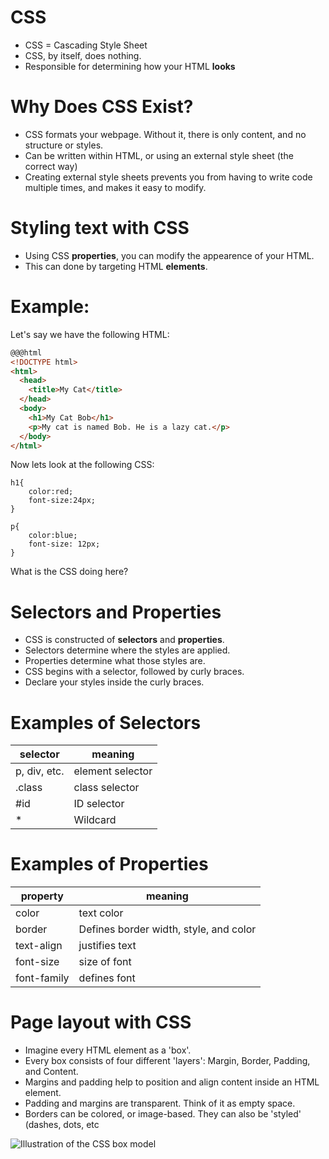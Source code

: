 # CSS

* CSS = Cascading Style Sheet
* CSS, by itself, does nothing. 
* Responsible for determining how your HTML **looks**

# Why Does CSS Exist?

* CSS formats your webpage. Without it, there is only content, and no structure or styles. 
* Can be written within HTML, or using an external style sheet (the correct way)
* Creating external style sheets prevents you from having to write code multiple times, and makes it easy to modify.

# Styling text with CSS

* Using CSS **properties**, you can modify the appearence of your HTML. 
* This can done by targeting HTML **elements**.

# Example:

Let's say we have the following HTML:

```html
@@@html
<!DOCTYPE html>
<html>
  <head>
    <title>My Cat</title>
  </head>
  <body>
  	<h1>My Cat Bob</h1>
    <p>My cat is named Bob. He is a lazy cat.</p>
  </body>
</html>
```

Now lets look at the following CSS:

```
h1{
	color:red;
	font-size:24px;
}

p{
	color:blue;
	font-size: 12px;
}
```
What is the CSS doing here?

# Selectors and Properties

* CSS is constructed of **selectors** and **properties**.
* Selectors determine where the styles are applied.
* Properties determine what those styles are.
* CSS begins with a selector, followed by curly braces.
* Declare your styles inside the curly braces. 

# Examples of Selectors

|selector|meaning|
|---|---|
|p, div, etc.|element selector|
|.class|class selector|
|#id|ID selector|
|*|Wildcard|

# Examples of Properties

|property|meaning|
|---|---|
|color|text color|
|border|Defines border width, style, and color|
|text-align|justifies text|
|font-size|size of font|
|font-family|defines font|

# Page layout with CSS 

  * Imagine every HTML element as a 'box'.
  * Every box consists of four different 'layers': Margin, Border, Padding, and Content.
  * Margins and padding help to position and align content inside an HTML element. 
  * Padding and margins are transparent. Think of it as empty space. 
  * Borders can be colored, or image-based. They can also be 'styled' (dashes, dots, etc

![Illustration of the CSS box model](https://pressupinc.com/wp-content/uploads/2014/01/box-model.png "CSS Box Model")

